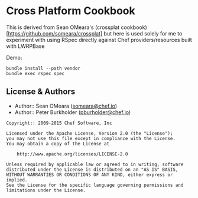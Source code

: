Cross Platform Cookbook
=======================

This is derived from Sean OMeara's (crossplat cookbook)[https://github.com/someara/crossplat] but
here is used solely for me to experiment with using RSpec
directly against Chef providers/resources built with LWRPBase

Demo:

    bundle install --path vendor
    bundle exec rspec spec


License & Authors
-----------------
- Author:: Sean OMeara (<someara@chef.io>)
- Author:: Peter Burkholder (<pburholder@chef.io>)

```text
Copyright:: 2009-2015 Chef Software, Inc

Licensed under the Apache License, Version 2.0 (the "License");
you may not use this file except in compliance with the License.
You may obtain a copy of the License at

    http://www.apache.org/licenses/LICENSE-2.0

Unless required by applicable law or agreed to in writing, software
distributed under the License is distributed on an "AS IS" BASIS,
WITHOUT WARRANTIES OR CONDITIONS OF ANY KIND, either express or implied.
See the License for the specific language governing permissions and
limitations under the License.
```
